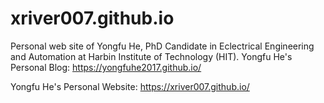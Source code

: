 # xriver007.github.io
Personal web site of Yongfu He, PhD Candidate in Eclectrical Engineering and Automation at Harbin Institute of Technology (HIT).
Yongfu He's Personal Blog: https://yongfuhe2017.github.io/

Yongfu He's Personal Website: https://xriver007.github.io/
